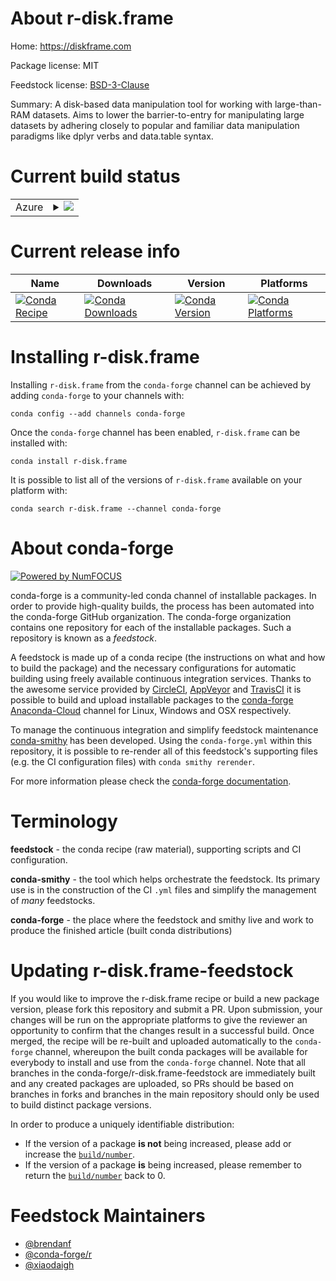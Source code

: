 About r-disk.frame
==================

Home: https://diskframe.com

Package license: MIT

Feedstock license: [BSD-3-Clause](https://github.com/conda-forge/r-disk.frame-feedstock/blob/master/LICENSE.txt)

Summary: A disk-based data manipulation tool for working with large-than-RAM datasets. Aims to lower the barrier-to-entry for manipulating large datasets by adhering closely to popular and familiar data manipulation paradigms like dplyr verbs and data.table syntax.

Current build status
====================


<table>
    
  <tr>
    <td>Azure</td>
    <td>
      <details>
        <summary>
          <a href="https://dev.azure.com/conda-forge/feedstock-builds/_build/latest?definitionId=9372&branchName=master">
            <img src="https://dev.azure.com/conda-forge/feedstock-builds/_apis/build/status/r-disk.frame-feedstock?branchName=master">
          </a>
        </summary>
        <table>
          <thead><tr><th>Variant</th><th>Status</th></tr></thead>
          <tbody><tr>
              <td>linux_64_c_compiler_version7cxx_compiler_version7r_base3.6target_platformlinux-64</td>
              <td>
                <a href="https://dev.azure.com/conda-forge/feedstock-builds/_build/latest?definitionId=9372&branchName=master">
                  <img src="https://dev.azure.com/conda-forge/feedstock-builds/_apis/build/status/r-disk.frame-feedstock?branchName=master&jobName=linux&configuration=linux_64_c_compiler_version7cxx_compiler_version7r_base3.6target_platformlinux-64" alt="variant">
                </a>
              </td>
            </tr><tr>
              <td>linux_64_c_compiler_version7cxx_compiler_version7r_base4.0target_platformlinux-64</td>
              <td>
                <a href="https://dev.azure.com/conda-forge/feedstock-builds/_build/latest?definitionId=9372&branchName=master">
                  <img src="https://dev.azure.com/conda-forge/feedstock-builds/_apis/build/status/r-disk.frame-feedstock?branchName=master&jobName=linux&configuration=linux_64_c_compiler_version7cxx_compiler_version7r_base4.0target_platformlinux-64" alt="variant">
                </a>
              </td>
            </tr><tr>
              <td>win_64_r_base3.6target_platformwin-64</td>
              <td>
                <a href="https://dev.azure.com/conda-forge/feedstock-builds/_build/latest?definitionId=9372&branchName=master">
                  <img src="https://dev.azure.com/conda-forge/feedstock-builds/_apis/build/status/r-disk.frame-feedstock?branchName=master&jobName=win&configuration=win_64_r_base3.6target_platformwin-64" alt="variant">
                </a>
              </td>
            </tr><tr>
              <td>win_64_r_base4.0target_platformwin-64</td>
              <td>
                <a href="https://dev.azure.com/conda-forge/feedstock-builds/_build/latest?definitionId=9372&branchName=master">
                  <img src="https://dev.azure.com/conda-forge/feedstock-builds/_apis/build/status/r-disk.frame-feedstock?branchName=master&jobName=win&configuration=win_64_r_base4.0target_platformwin-64" alt="variant">
                </a>
              </td>
            </tr>
          </tbody>
        </table>
      </details>
    </td>
  </tr>
</table>

Current release info
====================

| Name | Downloads | Version | Platforms |
| --- | --- | --- | --- |
| [![Conda Recipe](https://img.shields.io/badge/recipe-r--disk.frame-green.svg)](https://anaconda.org/conda-forge/r-disk.frame) | [![Conda Downloads](https://img.shields.io/conda/dn/conda-forge/r-disk.frame.svg)](https://anaconda.org/conda-forge/r-disk.frame) | [![Conda Version](https://img.shields.io/conda/vn/conda-forge/r-disk.frame.svg)](https://anaconda.org/conda-forge/r-disk.frame) | [![Conda Platforms](https://img.shields.io/conda/pn/conda-forge/r-disk.frame.svg)](https://anaconda.org/conda-forge/r-disk.frame) |

Installing r-disk.frame
=======================

Installing `r-disk.frame` from the `conda-forge` channel can be achieved by adding `conda-forge` to your channels with:

```
conda config --add channels conda-forge
```

Once the `conda-forge` channel has been enabled, `r-disk.frame` can be installed with:

```
conda install r-disk.frame
```

It is possible to list all of the versions of `r-disk.frame` available on your platform with:

```
conda search r-disk.frame --channel conda-forge
```


About conda-forge
=================

[![Powered by NumFOCUS](https://img.shields.io/badge/powered%20by-NumFOCUS-orange.svg?style=flat&colorA=E1523D&colorB=007D8A)](http://numfocus.org)

conda-forge is a community-led conda channel of installable packages.
In order to provide high-quality builds, the process has been automated into the
conda-forge GitHub organization. The conda-forge organization contains one repository
for each of the installable packages. Such a repository is known as a *feedstock*.

A feedstock is made up of a conda recipe (the instructions on what and how to build
the package) and the necessary configurations for automatic building using freely
available continuous integration services. Thanks to the awesome service provided by
[CircleCI](https://circleci.com/), [AppVeyor](https://www.appveyor.com/)
and [TravisCI](https://travis-ci.com/) it is possible to build and upload installable
packages to the [conda-forge](https://anaconda.org/conda-forge)
[Anaconda-Cloud](https://anaconda.org/) channel for Linux, Windows and OSX respectively.

To manage the continuous integration and simplify feedstock maintenance
[conda-smithy](https://github.com/conda-forge/conda-smithy) has been developed.
Using the ``conda-forge.yml`` within this repository, it is possible to re-render all of
this feedstock's supporting files (e.g. the CI configuration files) with ``conda smithy rerender``.

For more information please check the [conda-forge documentation](https://conda-forge.org/docs/).

Terminology
===========

**feedstock** - the conda recipe (raw material), supporting scripts and CI configuration.

**conda-smithy** - the tool which helps orchestrate the feedstock.
                   Its primary use is in the construction of the CI ``.yml`` files
                   and simplify the management of *many* feedstocks.

**conda-forge** - the place where the feedstock and smithy live and work to
                  produce the finished article (built conda distributions)


Updating r-disk.frame-feedstock
===============================

If you would like to improve the r-disk.frame recipe or build a new
package version, please fork this repository and submit a PR. Upon submission,
your changes will be run on the appropriate platforms to give the reviewer an
opportunity to confirm that the changes result in a successful build. Once
merged, the recipe will be re-built and uploaded automatically to the
`conda-forge` channel, whereupon the built conda packages will be available for
everybody to install and use from the `conda-forge` channel.
Note that all branches in the conda-forge/r-disk.frame-feedstock are
immediately built and any created packages are uploaded, so PRs should be based
on branches in forks and branches in the main repository should only be used to
build distinct package versions.

In order to produce a uniquely identifiable distribution:
 * If the version of a package **is not** being increased, please add or increase
   the [``build/number``](https://conda.io/docs/user-guide/tasks/build-packages/define-metadata.html#build-number-and-string).
 * If the version of a package **is** being increased, please remember to return
   the [``build/number``](https://conda.io/docs/user-guide/tasks/build-packages/define-metadata.html#build-number-and-string)
   back to 0.

Feedstock Maintainers
=====================

* [@brendanf](https://github.com/brendanf/)
* [@conda-forge/r](https://github.com/conda-forge/r/)
* [@xiaodaigh](https://github.com/xiaodaigh/)


